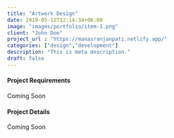 ```yaml
---
title: "Artwork Design"
date: 2019-05-12T12:14:34+06:00
image: "images/portfolio/item-1.png"
client: "John Doe"
project_url : "https://manasranjanpati.netlify.app/"
categories: ["design","development"]
description: "This is meta description."
draft: false
---
```


#### Project Requirements

Coming Soon

#### Project Details

Coming Soon